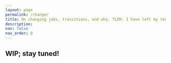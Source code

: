 ```yaml
---
layout: page
permalink: /change/
title: On changing jobs, transitions, and why. TLDR: I have left my tenure-track job to carve out a new career for myself in science. 
description: 
nav: false
nav_order: 0
---
```


<h2> WIP; stay tuned! </h2>
